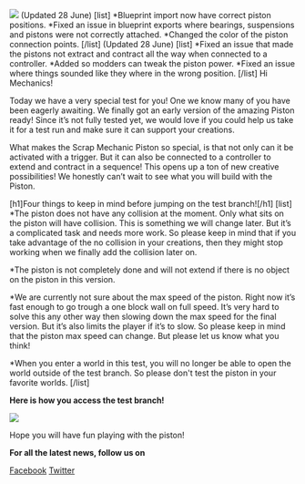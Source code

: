 ![](http://i.imgur.com/pmOSXIa.gif)
(Updated 28 June)
[list]
*Blueprint import now have correct piston positions.
*Fixed an issue in blueprint exports where bearings, suspensions and pistons were not correctly attached.
*Changed the color of the piston connection points.
[/list]
(Updated 28 June)
[list]
*Fixed an issue that made the pistons not extract and contract all the way when connected to a controller. 
*Added so modders can tweak the piston power.
*Fixed an issue where things sounded like they where in the wrong position.
[/list]
Hi Mechanics!

Today we have a very special test for you! One we know many of you have been eagerly awaiting. We finally got an early version of the amazing Piston ready!
Since it’s not fully tested yet, we would love if you could help us take it for a test run and make sure it can support your creations.  

What makes the Scrap Mechanic Piston so special, is that not only can it be activated with a trigger. But it can also be connected to a controller to extend and contract in a sequence! This opens up a ton of new creative possibilities! We honestly can’t wait to see what you will build with the Piston.

[h1]Four things to keep in mind before jumping on the test branch![/h1]
[list]
*The piston does not have any collision at the moment. 
Only what sits on the piston will have collision.
This is something we will change later. But it’s a complicated task and needs more work.
So please keep in mind that if you take advantage of the no collision in your creations, then they might stop working when we finally add the collision later on.

*The piston is not completely done and will not extend if there is no object on the piston
in this version.

*We are currently not sure about the max speed of the piston. 
Right now it’s fast enough to go trough a one block wall on full speed. 
It’s very hard to solve this any other way then slowing down the max speed for the final version. But it’s also limits the player if it’s to slow. So please keep in mind that the piston max speed can change. But please let us know what you think!

*When you enter a world in this test, you will no longer be able to open the world outside of the test branch. So please don't test the piston in your favorite worlds.
[/list]

**Here is how you access the test branch!**

![](http://i.imgur.com/3RWu68O.png)

Hope you will have fun playing with the piston!

**For all the latest news, follow us on**

[Facebook](https://www.facebook.com/scrapmechanic/)
[Twitter](https://twitter.com/ScrapMechanic)